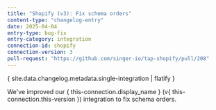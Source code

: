 ```yaml
---
title: "Shopify (v3): Fix schema orders"
content-type: "changelog-entry"
date: 2025-04-04
entry-type: bug-fix
entry-category: integration
connection-id: shopify
connection-version: 3
pull-request: "https://github.com/singer-io/tap-shopify/pull/208"
---
```

{ site.data.changelog.metadata.single-integration | flatify }

We've improved our { this-connection.display_name } (v{ this-connection.this-version }) integration to fix schema orders.